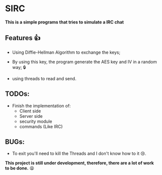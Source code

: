 # SIRC

**This is a simple programs that tries to simulate a IRC chat**

## Features :+1:

  * Using Diffie-Hellman Algorithm to exchange the keys;

  * By using this key, the program generate the AES key and IV in a random way; :lock:

  * using threads to read and send.

## TODOs:

  * Finish the implementation of:
      * Client side
      * Server side
      * security module
      * commands (Like IRC)

## BUGs:

  * To exit you'll need to kill the Threads and I don't know how to it :cry:.

**This project is still under development, therefore, there are a lot of work to be done.**  :tired_face:
